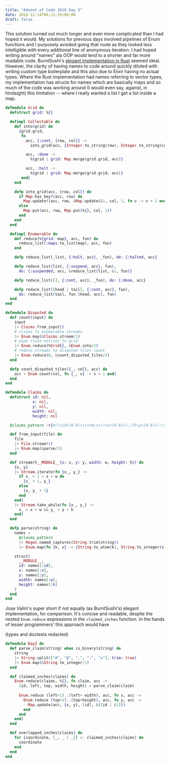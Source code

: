 ```yaml
---
title: "Advent of Code 2018 Day 3"
date: 2018-12-14T00:11:35+08:00
draft: false
---
```


This solution turned out much longer and even more complicated than I had hoped it would. My solutions for previous days involved pipelines of Enum functions and I purposely avoided going that route as they looked less intelligible with every additional line of anonymous iteration. I had hoped writing around "names" ala OOP would lend to a shorter and far more readable code. BurntSushi's [elegant implementation in Rust](https://github.com/BurntSushi/advent-of-code/blob/master/aoc03/src/main.rs) seemed ideal. However, the clarity of having names to code around quickly diluted with writing custom type boilerplate and this also due to Elixir having no actual types. Where the Rust implementation had names referring to vector types, my implementation has structs for names which are basically maps and so much of the code was working around (I would even say, against, in hindsight) this limitation -- where I really wanted a list I got a list inside a map.

```elixir
defmodule Grid do
  defstruct grid: %{}

  defimpl Collectable do
    def into(grid) do
      {grid.grid,
       fn
         acc, {:cont, {row, col}} ->
           into_grid(acc, {Integer.to_string(row), Integer.to_string(col)})

         acc, :done ->
           %{grid | grid: Map.merge(grid.grid, acc)}

         acc, :halt ->
           %{grid | grid: Map.merge(grid.grid, acc)}
       end}
    end

    defp into_grid(acc, {row, col}) do
      if Map.has_key?(acc, row) do
        Map.update!(acc, row, &Map.update(&1, col, 1, fn v -> v + 1 end))
      else
        Map.put(acc, row, Map.put(%{}, col, 1))
      end
    end
  end

  defimpl Enumerable do
    def reduce(%{grid: map}, acc, fun) do
      reduce_list(:maps.to_list(map), acc, fun)
    end

    defp reduce_list(_list, {:halt, acc}, _fun), do: {:halted, acc}

    defp reduce_list(list, {:suspend, acc}, fun),
      do: {:suspended, acc, &reduce_list(list, &1, fun)}

    defp reduce_list([], {:cont, acc}, _fun), do: {:done, acc}

    defp reduce_list([head | tail], {:cont, acc}, fun),
      do: reduce_list(tail, fun.(head, acc), fun)
  end
end

defmodule Disputed do
  def count(input) do
    input
    |> Claims.from_input()
    # claims to enumerable streams
    |> Enum.map(&Claims.stream/1)
    # pipe claim entries to grid
    |> Enum.reduce(%Grid{}, &Enum.into/2)
    # reduce streams to disputed tiles count
    |> Enum.reduce(0, &count_disputed_tiles/2)
  end

  defp count_disputed_tiles({_, col}, acc) do
    acc + Enum.count(col, fn {_, v} -> v > 1 end)
  end
end

defmodule Claims do
  defstruct id: nil,
            x: nil,
            y: nil,
            width: nil,
            height: nil

  @claims_pattern ~r{#(?<id>[0-9]+)\s+@\s+(?<x>[0-9]+),(?P<y>[0-9]+):\s+(?<w>[0-9]+)x(?<h>[0-9]+)}

  def from_input(file) do
    file
    |> File.stream!()
    |> Enum.map(&parse/1)
  end

  def stream(%__MODULE__{x: x, y: y, width: w, height: h}) do
    {x, y}
    |> Stream.iterate(fn {x_, y_} ->
      if x_ + 1 < x + w do
        {x_ + 1, y_}
      else
        {x, y_ + 1}
      end
    end)
    |> Stream.take_while(fn {x_, y_} ->
      x_ < x + w && y_ < y + h
    end)
  end

  defp parse(string) do
    names =
      @claims_pattern
      |> Regex.named_captures(String.trim(string))
      |> Enum.map(fn {k, v} -> {String.to_atom(k), String.to_integer(v)} end)

    struct(
      __MODULE__,
      id: names[:id],
      x: names[:x],
      y: names[:y],
      width: names[:w],
      height: names[:h]
    )
  end
end
```

Jose Valim's super short if not equally (as BurntSushi's) elegant implementation, for comparison. It's concise and readable, despite the nested `Enum.reduce` expressions in the `claimed_inches` function. In the hands of lesser programmers' this approach would have 

(types and doctests redacted)

```elixir
defmodule Day3 do
  def parse_claim(string) when is_binary(string) do
    string
    |> String.split(["#", "@", ",", ":", "x"], trim: true)
    |> Enum.map(&String.to_integer/1)
  end

  def claimed_inches(claims) do
    Enum.reduce(claims, %{}, fn claim, acc -> 
      [id, left, top, width, height] = parse_claim(claim)
    
      Enum.reduce (left+1)..(left+ width), acc, fn x, acc ->
        Enum.reduce (top+1)..(top+height), acc, fn y, acc ->
          Map.update(acc, {x, y}, [id], &([id | &1]))
        end
      end
    end)
  end

  def overlapped_inches(claims) do
    for {coordinate, [_, _ | _]} <- claimed_inches(claims) do
      coordinate
    end
  end
end
```